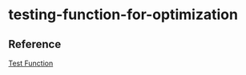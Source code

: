 # testing-function-for-optimization

## Reference

[Test Function](https://www.sfu.ca/~ssurjano/optimization.html)
